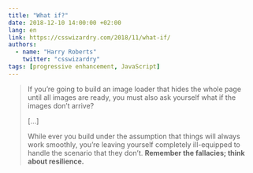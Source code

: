 ```yaml
---
title: "What if?"
date: 2018-12-10 14:00:00 +02:00
lang: en
link: https://csswizardry.com/2018/11/what-if/
authors:
  - name: "Harry Roberts"
    twitter: "csswizardry"
tags: [progressive enhancement, JavaScript]
---
```


> If you’re going to build an image loader that hides the whole page until all images are ready, you must also ask yourself what if the images don’t arrive?
>
> […]
>
> While ever you build under the assumption that things will always work smoothly, you’re leaving yourself completely ill-equipped to handle the scenario that they don’t. **Remember the fallacies; think about resilience.**
